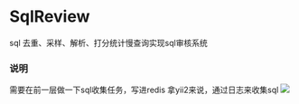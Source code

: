 # SqlReview
sql 去重、采样、解析、打分统计慢查询实现sql审核系统
### 说明
需要在前一层做一下sql收集任务，写进redis
拿yii2来说，通过日志来收集sql
![](https://github.com/qieangel2013/yaf/blob/master/public/images/multiprocess.png)
